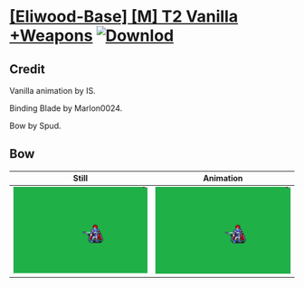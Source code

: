 # [\[Eliwood-Base\] \[M\] T2 Vanilla +Weapons](./) [![Downlod](https://img.shields.io/badge/Download--red?style=social&logo=github)](https://minhaskamal.github.io/DownGit/#/home?url=https://github.com/Klokinator/FE-Repo/tree/main/Battle%20Animations%2FLords%20-%20FE6%2C%20FE7%20Types%2F%5BEliwood-Base%5D%20%5BM%5D%20T2%20Vanilla%20%2BWeapons%2F5.%20Bow)

## Credit

Vanilla animation by IS.

Binding Blade by Marlon0024.

Bow by Spud.



## Bow

| Still | Animation |
| :---: | :-------: |
| ![Bow still](./Bow_000.png) | ![Bow animation](./Bow.gif) |
